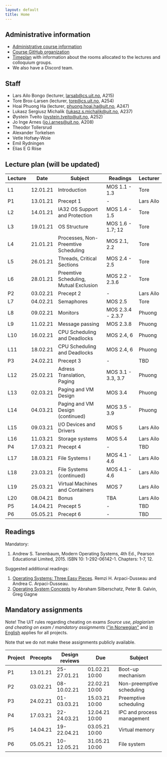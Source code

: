 ```yaml
---
layout: default
title: Home
---
```


## Administrative information

* [Administrative course information](https://uit.no/utdanning/emner/emne?p_document_id=696345)
* [Course GitHub organization](https://github.com/uit-inf-2201-s21/)
* [Timeplan](http://timeplan.uit.no/emne_timeplan.php?sem=21v&module[]=INF-2201-1#week-1) with information about the rooms allocated to the lectures and colloquium groups.
* We also have a Discord team.

## Staff

* Lars Ailo Bongo (lecturer, larsab@cs.uit.no, A215)
* Tore Brox-Larsen (lecturer, tore@cs.uit.no, A254)
* Hoai Phuong Ha (lecturer, phuong.hoai.ha@uit.no, A247)
* Lukasz Sergiusz Michalik (lukasz.s.michalik@uit.no, A237)
* Øystein Tveito (oystein.tveito@uit.no, A252)
* Jo Inge Arnes (jo.i.arnes@uit.no, A208)
* Theodor Tollersrud
* Alexander Torkelsen
* Vetle Hofsøy-Woie
* Emil Rydningen
* Elias E G Riise

## Lecture plan (will be updated)

| Lecture | Date | Subject	    | Readings  | Lecturer  |
|---------|------|--------------|-----------|-----------|
| L1  | 12.01.21 | Introduction | MOS 1.1 - 1.3  | Tore |
| P1  | 13.01.21 | Precept 1    | -              | Lars Ailo |
| L2  | 14.01.21 | IA32 OS Support and Protection| MOS 1.4 - 1.5 | Tore |
| L3  | 19.01.21 | OS Structure | MOS 1.6 - 1.7; 12 | Tore |
| L4  | 21.01.21 | Processes, Non-Preemtive Scheduling | MOS 2.1, 2.2 | Tore |
| L5  | 26.01.21 | Threads, Critical Sections | MOS 2.4 - 2.5 | Tore |
| L6  | 28.01.21 | Preemtive Scheduling, Mutual Exclusion | MOS 2.2 - 2.3.6 | Tore |
| P2  | 03.02.21 | Precept 2 | - | Lars Ailo |
| L7  | 04.02.21 | Semaphores | MOS 2.5 | Tore |
| L8  | 09.02.21 | Monitors | MOS 2.3.4 - 2.3.7 | Phuong |
| L9  | 11.02.21 | Message passing | MOS 2.3.8 | Phuong |
| L10 | 16.02.21 | CPU Scheduling and Deadlocks | MOS 2.4, 6 | Phuong |
| L11 | 18.02.21 | CPU Scheduling and Deadlocks | MOS 2.4, 6 | Phuong |
| P3  | 24.02.21 | Precept 3 | - | TBD |
| L12 | 25.02.21 | Adress Translation, Paging | MOS 3.1 - 3.3, 3.7| Phuong |
| L13 | 02.03.21 | Paging and VM Design | MOS 3.4 | Phuong |
| L14 | 04.03.21 | Paging and VM Design (continued) | MOS 3.5 - 3.9 | Phuong |
| L15 | 09.03.21 | I/O Devices and Drivers | MOS 5 | Lars Ailo |
| L16 | 11.03.21 | Storage systems | MOS 5.4 | Lars Ailo |
| P4  | 17.03.21 | Precept 4 | - | TBD |
| L17 | 18.03.21 | File Systems I | MOS 4.1 - 4.6 | Lars Ailo |
| L18 | 23.03.21 | File Systems (continued) | MOS 4.1 - 4.6 | Lars Ailo |
| L19 | 25.03.21 | Virtual Machines and Containers | MOS 7 | Lars Ailo |
| L20 | 08.04.21 | Bonus | TBA | Lars Ailo |
| P5  | 14.04.21 | Precept 5 | - | TBD |
| P6  | 05.05.21 | Precept 6 | - | TBD


## Readings

Mandatory:

1. Andrew S. Tanenbaum, Modern Operating Systems, 4th Ed., Pearson Educational Limited, 2015. ISBN 10: 1-292-06142-1. Chapters: 1-7, 12.

Suggested additional readings:

1. [Operating Systems: Three Easy Pieces](http://pages.cs.wisc.edu/~remzi/OSTEP/). Remzi H. Arpaci-Dusseau and Andrea C. Arpaci-Dusseau.
2. [Operating System Concepts](https://www.amazon.com/Operating-System-Concepts-Abraham-Silberschatz/dp/0470128720) by Abraham Silberschatz, Peter B. Galvin, Greg Gagne


## Mandatory assignments

Note! The UiT rules regarding cheating on exams *Source use, plagiarism and cheating on exam / mandatory assignments* (["in Norwegian"](https://uit.no/regelverk#v-pills-668459) and [in English](https://uit.no/regelverk#v-pills-668461) applies for all projects.

Note that we do not make these assignments publicly available.

| Project |	Precepts | Design reviews | Due | Subject|
|---------|----------|-------------|----------|---------|
| P1      | 13.01.21 | 25-27.01.21 | 01.02.21 10:00 | Boot-up mechanism |
| P2      | 03.02.21 | 08-10.02.21 | 22.02.21 10:00 | Non-preemptive scheduling |
| P3      | 24.02.21 | 01-03.03.21 | 15.03.21 10:00 | Preemptive scheduling |
| P4      | 17.03.21 | 22-24.03.21 | 12.04.21 10:00 | IPC and process management |
| P5      | 14.04.21 | 19-22.04.21 | 03.05.21 10:00 | Virtual memory |
| P6      | 05.05.21 | 10-12.05.21 | 31.05.21 10:00 | File system |
